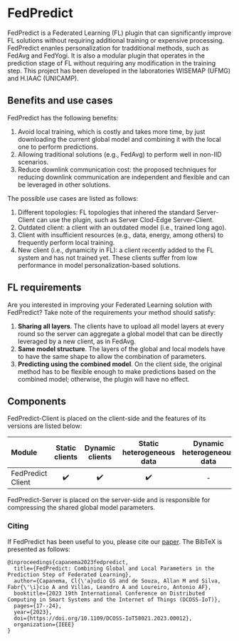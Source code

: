 
# FedPredict

FedPredict is a Federated Learning (FL) plugin that can significantly improve FL solutions without requiring additional training or expensive processing. 
FedPredict enanles personalization for tradditional methods, such as FedAvg and FedYogi. 
It is also a modular plugin that operates in the prediction stage of FL without requiring any modification in the training step. 
This project has been developed in the laboratories WISEMAP (UFMG) and H.IAAC (UNICAMP).

## Benefits and use cases

FedPredict has the following benefits:
1. Avoid local training, which is costly and takes more time, by just downloading the current global model and combining it with the local one to perform predictions.
2. Allowing traditional solutions (e.g., FedAvg) to perform well in non-IID scenarios.
3. Reduce downlink communication cost: the proposed techniques for reducing downlink communication are independent and flexible and can be leveraged in other solutions.

The possible use cases are listed as follows:

1. Different topologies: FL topologies that inhered the standard Server-Client can use the plugin, such as Server Clod-Edge Server-Client.
2. Outdated client: a client with an outdated model (i.e., trained long ago).
3. Client with insufficient resources (e.g., data, energy, among others) to frequently perform local training.
4. New client (i.e., dynamicity in FL): a client recently added to the FL system and has not trained yet. These clients suffer from low performance in model personalization-based solutions.

## FL requirements

Are you interested in improving your Federated Learning solution with FedPredict? Take note of the requirements your method should satisfy:

1. **Sharing all layers**. The clients have to upload all model layers at every round so the server can aggregate a global model that can be directly leveraged by a new client, as in FedAvg.
2. **Same model structure**. The layers of the global and local models have to have the same shape to allow the combination of parameters.
3.  **Predicting using the combined model**. On the client side, the original method has to be flexible enough to make predictions based on the combined model; otherwise, the plugin will have no effect.

## Components

FedPredict-Client is placed on the client-side and the features of its versions are listed below:

| Module               | Static clients | Dynamic clients | Static heterogeneous data | Dynamic heterogeneous data | 
|:---------------------|     :---:      |     :---:     |:-------------------------:|:--------------------------:|
| FedPredict Client    |    :heavy_check_mark:   |    :heavy_check_mark:   |             :heavy_check_mark:              |             -              |

FedPredict-Server is placed on the server-side and is responsible for compressing the shared global model parameters.

### Citing

If FedPredict has been useful to you, please cite our [paper](https://ieeexplore.ieee.org/abstract/document/10257293). The BibTeX is presented as follows:

```
@inproceedings{capanema2023fedpredict,
  title={FedPredict: Combining Global and Local Parameters in the Prediction Step of Federated Learning},
  author={Capanema, Cl{\'a}udio GS and de Souza, Allan M and Silva, Fabr{\'\i}cio A and Villas, Leandro A and Loureiro, Antonio AF},
  booktitle={2023 19th International Conference on Distributed Computing in Smart Systems and the Internet of Things (DCOSS-IoT)},
  pages={17--24},
  year={2023},
  doi={https://doi.org/10.1109/DCOSS-IoT58021.2023.00012},
  organization={IEEE}
}
```


